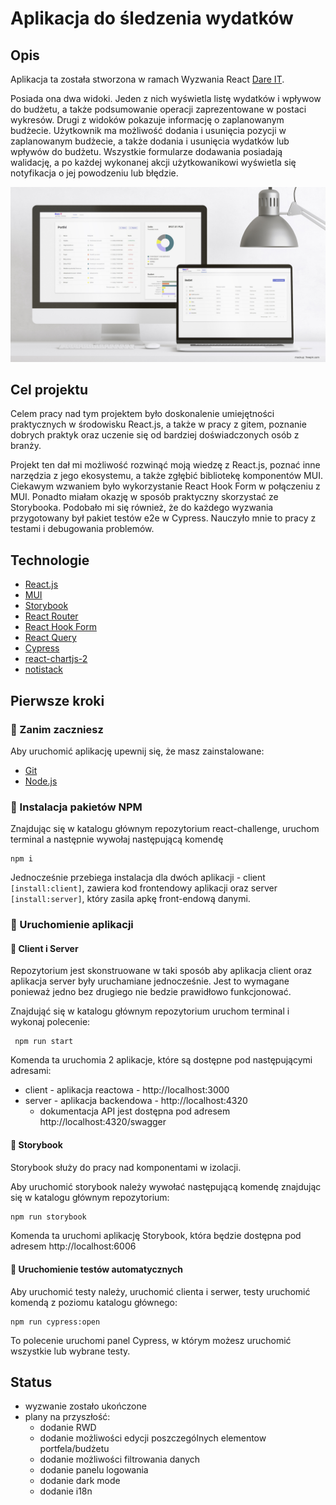 # Aplikacja do śledzenia wydatków

## Opis

Aplikacja ta została stworzona w ramach Wyzwania React [Dare IT](https://www.dareit.io/).

Posiada ona dwa widoki. Jeden z nich wyświetla listę wydatków i wpływow do budżetu, a także podsumowanie operacji zaprezentowane w postaci wykresów. Drugi z widoków pokazuje informację o zaplanowanym budżecie. Użytkownik ma możliwość dodania i usunięcia pozycji w zaplanowanym budżecie, a także dodania i usunięcia wydatków lub wpływów do budżetu. Wszystkie formularze dodawania posiadają walidację, a po każdej wykonanej akcji użytkowanikowi wyświetla się notyfikacja o jej powodzeniu lub błędzie.

![website-mockup](./readme-img/mockup-dareit-challenge.jpg)

## Cel projektu

Celem pracy nad tym projektem było doskonalenie umiejętności praktycznych w środowisku React.js, a także w pracy z gitem, poznanie dobrych praktyk oraz uczenie się od bardziej doświadczonych osób z branży.

Projekt ten dał mi możliwość rozwinąć moją wiedzę z React.js, poznać inne narzędzia z jego ekosystemu, a także zgłębić bibliotekę komponentów MUI. Ciekawym wzwaniem było wykorzystanie React Hook Form w połączeniu z MUI. Ponadto miałam okazję w sposób praktyczny skorzystać ze Storybooka. Podobało mi się również, że do każdego wyzwania przygotowany był pakiet testów e2e w Cypress. Nauczyło mnie to pracy z testami i debugowania problemów.

## Technologie

- [React.js](https://reactjs.org/)
- [MUI](https://mui.com/)
- [Storybook](https://storybook.js.org/)
- [React Router](https://reactrouter.com/)
- [React Hook Form](https://react-hook-form.com/)
- [React Query](https://react-query.tanstack.com/)
- [Cypress](https://www.cypress.io/)
- [react-chartjs-2](https://github.com/reactchartjs/react-chartjs-2)
- [notistack](https://github.com/iamhosseindhv/notistack)

## Pierwsze kroki

### 🔵 Zanim zaczniesz

Aby uruchomić aplikację upewnij się, że masz zainstalowane:

- [Git](https://git-scm.com/)
- [Node.js](https://nodejs.org/en/)

### 🧰 Instalacja pakietów NPM

Znajdując się w katalogu głównym repozytorium react-challenge, uruchom terminal a następnie wywołaj następującą komendę

    npm i

Jednocześnie przebiega instalacja dla dwóch aplikacji - client `[install:client]`, zawiera kod frontendowy aplikacji oraz server `[install:server]`, który zasila apkę front-endową danymi.

### 🏃 Uruchomienie aplikacji

#### 🔗 Client i Server

Repozytorium jest skonstruowane w taki sposób aby aplikacja client oraz aplikacja server były uruchamiane jednocześnie. Jest to wymagane ponieważ jedno bez drugiego nie bedzie prawidłowo funkcjonować.

Znajdująć się w katalogu głównym repozytorium uruchom terminal i wykonaj polecenie:

     npm run start

Komenda ta uruchomia 2 aplikacje, które są dostępne pod następującymi adresami:

- client - aplikacja reactowa - http://localhost:3000
- server - aplikacja backendowa - http://localhost:4320
  - dokumentacja API jest dostępna pod adresem http://localhost:4320/swagger

#### 🏃 Storybook

Storybook służy do pracy nad komponentami w izolacji.

Aby uruchomić storybook należy wywołać następującą komendę znajdując się w katalogu głównym repozytorium:

```bash
npm run storybook
```

Komenda ta uruchomi aplikację Storybook, która będzie dostępna pod adresem http://localhost:6006

#### 🏃 Uruchomienie testów automatycznych

Aby uruchomić testy należy, uruchomić clienta i serwer, testy uruchomić komendą z poziomu katalogu głównego:

    npm run cypress:open

To polecenie uruchomi panel Cypress, w którym możesz uruchomić wszystkie lub wybrane testy.

## Status

- wyzwanie zostało ukończone
- plany na przyszłość:
  - dodanie RWD
  - dodanie możliwości edycji poszczególnych elementow portfela/budżetu
  - dodanie możliwości filtrowania danych
  - dodanie panelu logowania
  - dodanie dark mode
  - dodanie i18n
